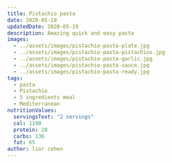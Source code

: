 ```yaml
---
title: Pistachio pasta
date: 2020-05-19
updatedDate: 2020-05-19
description: Amazing quick and easy pasta
images:
  - ../assets/images/pistachio-pasta-plate.jpg
  - ../assets/images/pistachio-pasta-pistachios.jpg
  - ../assets/images/pistachio-pasta-garlic.jpg
  - ../assets/images/pistachio-pasta-sauce.jpg
  - ../assets/images/pistachio-pasta-ready.jpg
tags:
  - pasta
  - Pistachio
  - 5 ingredients meal
  - Mediterranean
nutritionValues:
  servingsText: "2 servings"
  cal: 1190
  protein: 28
  carbs: 136
  fat: 65
author: lior cohen
---
```


<PrintView fileName="pistachio-pasta"/>
